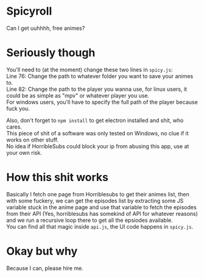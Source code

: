 # Spicyroll

Can I get uuhhhh, free animes?

# Seriously though

You'll need to (at the moment) change these two lines in `spicy.js`:  
Line 76: Change the path to whatever folder you want to save your animes to.  
Line 82: Change the path to the player you wanna use, for linux users, it could be as simple as "mpv" or whatever player you use.  
For windows users, you'll have to specify the full path of the player because fuck you.  

Also, don't forget to `npm install` to get electron installed and shit, who cares.  
This piece of shit of a software was only tested on Windows, no clue if it works on other stuff.  
No idea if HorribleSubs could block your ip from abusing this app, use at your own risk.  

# How this shit works

Basically I fetch one page from Horriblesubs to get their animes list, then with some fuckery, we can get the episodes list by extracting some JS variable stuck in the anime page and use that variable to fetch the episodes from their API (Yes, horriblesubs has somekind of API for whatever reasons) and we run a recursive loop there to get all the epsiodes available.  
You can find all that magic inside `api.js`, the UI code happens in `spicy.js`.

# Okay but why
Because I can, please hire me.